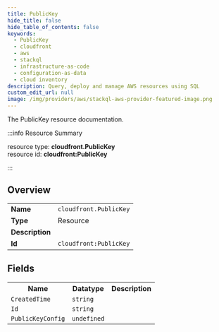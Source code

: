 ```yaml
---
title: PublicKey
hide_title: false
hide_table_of_contents: false
keywords:
  - PublicKey
  - cloudfront
  - aws
  - stackql
  - infrastructure-as-code
  - configuration-as-data
  - cloud inventory
description: Query, deploy and manage AWS resources using SQL
custom_edit_url: null
image: /img/providers/aws/stackql-aws-provider-featured-image.png
---
```

The PublicKey resource documentation.

:::info Resource Summary

<div class="row">
<div class="providerDocColumn">
<span>resource type:&nbsp;<b>cloudfront.PublicKey</b></span><br />
<span>resource id:&nbsp;<b>cloudfront:PublicKey</b></span><br />
</div>
</div>

:::

## Overview
<table><tbody>
<tr><td><b>Name</b></td><td><code>cloudfront.PublicKey</code></td></tr>
<tr><td><b>Type</b></td><td>Resource</td></tr>
<tr><td><b>Description</b></td><td></td></tr>
<tr><td><b>Id</b></td><td><code>cloudfront:PublicKey</code></td></tr>
</tbody></table>

## Fields
<table><tbody>
<tr><th>Name</th><th>Datatype</th><th>Description</th></tr>
<tr><td><code>CreatedTime</code></td><td><code>string</code></td><td></td></tr><tr><td><code>Id</code></td><td><code>string</code></td><td></td></tr><tr><td><code>PublicKeyConfig</code></td><td><code>undefined</code></td><td></td></tr>
</tbody></table>
